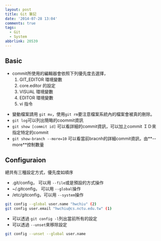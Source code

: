 ```yaml
---
layout: post
title: Git 筆記
date: '2014-07-28 13:04'
comments: true
tags:
  - Git
  - System
abbrlink: 20539
---
```

Basic
-----
- commit所使用的編輯器會依照下列優先度去選擇，
	1. GIT_EDITOR 環境變數
  2. core.editor 的設定
  3. VISUAL 環境變數
  4. EDITOR 環境變數
  5. vi 指令 
  
<!--more-->
- 變動檔案請用 `git mv`，使用`git rm`要注意檔案系統內的檔案會被真的刪除。
- `git log`可以列出簡略的coommit資訊
- `git show [commit id]` 可以看詳細的commit資訊，可以加上commit ＩＤ來指定特定的commit
- `git show-branch --more=10` 可以看當前bracnh的詳細commit資訊，由**--more**控制數量

Configuraion
------------
總共有三種設定方式，優先度如順序
- .git/config， 可以用 `--file`或是預設的方式操作
- ~/.gitconfig， 可以用 `--global`操作
- /etc/gitconfig，可以用 `--system`操作  
```sh
git config --global user.name "hwchiu" (2)
git config user.email "hwchiu@cs.nctu.edu.tw" (1)
```
- 可以透過 `git config -l`列出當前所有的設定
- 可以透過 `--unset`來移除設定
```sh
git config --unset --global user.name
```
